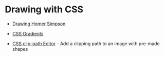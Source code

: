 # Drawing with CSS

* [Drawing Homer Simpson](https://dev.to/alvaromontoro/drawing-homer-simpson-using-circles-in-css-4gc1?utm_source=CSS-Weekly&utm_campaign=Issue-391&utm_medium=email)

* [CSS Gradients](https://css-tricks.com/while-you-werent-looking-css-gradients-got-better/)

* [CSS clip-path Editor](https://codepen.io/stoumann/pen/abZxoOM) - Add a clipping path to an image with pre-made shapes
